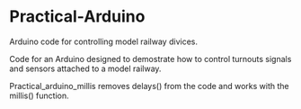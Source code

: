 # Practical-Arduino
Arduino code for controlling model railway divices.

Code for an Arduino designed to demostrate how to control turnouts signals and sensors attached to a model railway.

Practical_arduino_millis removes delays() from the code and works with the millis() function.
